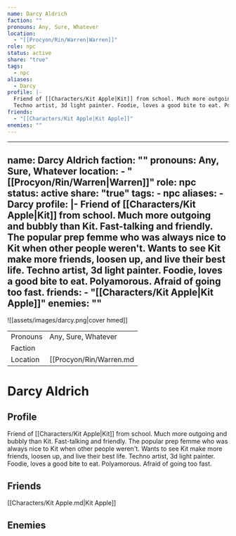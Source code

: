 ```yaml
---
name: Darcy Aldrich
faction: ""
pronouns: Any, Sure, Whatever
location:
  - "[[Procyon/Rin/Warren|Warren]]"
role: npc
status: active
share: "true"
tags:
  - npc
aliases:
  - Darcy
profile: |-
  Friend of [[Characters/Kit Apple|Kit]] from school. Much more outgoing and bubbly than Kit. Fast-talking and friendly. The popular prep femme who was always nice to Kit when other people weren't. Wants to see Kit make more friends, loosen up, and live their best life.
  Techno artist, 3d light painter. Foodie, loves a good bite to eat. Polyamorous. Afraid of going too fast.
friends:
  - "[[Characters/Kit Apple|Kit Apple]]"
enemies: ""
---
```

---
name: Darcy Aldrich
faction: ""
pronouns: Any, Sure, Whatever
location:
    - "[[Procyon/Rin/Warren|Warren]]"
role: npc
status: active
share: "true"
tags:
    - npc
aliases:
    - Darcy
profile: |-
  Friend of [[Characters/Kit Apple|Kit]] from school. Much more outgoing and bubbly than Kit. Fast-talking and friendly. The popular prep femme who was always nice to Kit when other people weren't. Wants to see Kit make more friends, loosen up, and live their best life.
  Techno artist, 3d light painter. Foodie, loves a good bite to eat. Polyamorous. Afraid of going too fast.
friends:
    - "[[Characters/Kit Apple|Kit Apple]]"
enemies: ""
---

![[assets/images/darcy.png|cover hmed]]

|  |  |
| ---- | ---- |
| Pronouns | Any, Sure, Whatever |
| Faction |  |
| Location | [[Procyon/Rin/Warren.md|Warren]] |


# Darcy Aldrich
## Profile
Friend of [[Characters/Kit Apple|Kit]] from school. Much more outgoing and bubbly than Kit. Fast-talking and friendly. The popular prep femme who was always nice to Kit when other people weren't. Wants to see Kit make more friends, loosen up, and live their best life.
Techno artist, 3d light painter. Foodie, loves a good bite to eat. Polyamorous. Afraid of going too fast.

## Friends
[[Characters/Kit Apple.md|Kit Apple]]

## Enemies

